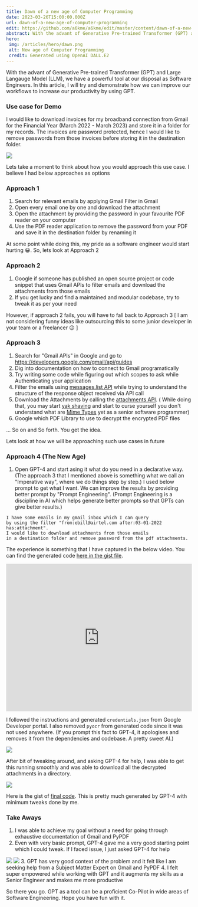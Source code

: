 ```yaml
---
title: Dawn of a new age of Computer Programming
date: 2023-03-26T15:00:00.000Z
url: dawn-of-a-new-age-of-computer-programming
edit: https://github.com/a6kme/a6kme/edit/master/content/dawn-of-a-new-age-of-computer-programming.md
abstract: With the advant of Generative Pre-trained Transformer (GPT) and Large Langauge Model (LLM), we have a powerful tool at our disposal as Software Engineers. I am taking a use case of Downloading password protected attachments from Gmail and demostrating how we can leverage this tool and save time and become productive.
hero:
 img: /articles/hero/dawn.png
 alt: New age of Computer Programming
 credit: Generated using OpenAI DALL.E2
---
```


With the advant of Generative Pre-trained Transformer (GPT) and Large Langauge Model (LLM), we have a powerful tool at our disposal as Software Engineers. In this article, I will try and demonstrate how we can improve our workflows to increase our productivity by using GPT.

### Use case for Demo
I would like to download invoices for my broadband connection from Gmail for the Financial Year (March 2022 - March 2023) and store it in a folder for my records. The invoices are password protected, hence I would like to remove passwords from those invoices before storing it in the destination folder.

<img src="/articles/new-age/gmail.png">

Lets take a moment to think about how you would approach this use case. I believe I had below approaches as options

### Approach 1
1. Search for relevant emails by applying Gmail Filter in Gmail
2. Open every email one by one and download the attachment
3. Open the attachment by providing the password in your favourite PDF reader on your computer
4. Use the PDF reader application to remove the password from your PDF and save it in the destination folder by renaming it

At some point while doing this, my pride as a software engineer would start hurting 😀. So, lets look at Approach 2

### Approach 2
1. Google if someone has published an open source project or code snippet that uses Gmail APIs to filter emails and download the attachments from those emails
2. If you get lucky and find a maintained and modular codebase, try to tweak it as per your need

However, if approach 2 fails, you will have to fall back to Approach 3 [ I am not considering funny ideas like outsourcing this to some junior developer in your team or a freelancer 😉 ]

### Approach 3
1. Search for "Gmail APIs" in Google and go to https://developers.google.com/gmail/api/guides
2. Dig into documentation on how to connect to Gmail programatically
3. Try writing some code while figuring out which scopes to ask while Authenticating your application
4. Filter the emails using [messages.list API](https://developers.google.com/gmail/api/reference/rest/v1/users.messages/list) while trying to understand the structure of the response object received via API call
5. Download the Attachments by calling the [attachments API](https://developers.google.com/gmail/api/reference/rest/v1/users.messages.attachments/get). ( While doing that, you may start [yak shaving](http://www.catb.org/~esr/jargon/html/Y/yak-shaving.html) and start to curse yourself you don't understand what are [Mime Types](https://en.wikipedia.org/wiki/Media_type) yet as a senior software programmer)
6. Google which PDF Library to use to decrypt the encrypted PDF files

... So on and So forth. You get the idea.

Lets look at how we will be approaching such use cases in future

### Approach 4 (The New Age)
1. Open GPT-4 and start asing it what do you need in a declarative way. (The approach 3 that I mentioned above is something what we call an "Imperative way", where we do things step by step.) I used below prompt to get what I want. We can improve the results by providing better prompt by "Prompt Engineering". (Prompt Engineering is a discipline in AI which helps generate better prompts so that GPTs can give better results.)

```text
I have some emails in my gmail inbox which I can query
by using the filter "from:ebill@airtel.com after:03-01-2022 has:attachment".
I would like to download attachments from those emails 
in a destination folder and remove password from the pdf attachments.
```

The experience is something that I have captured in the below video. You can find the generated code [here in the gist file](https://gist.github.com/a6kme/0786dc4e2445303e206b44f42aac36fa).

<iframe width="100%" height="400" src="https://www.youtube.com/embed/b94w28yNfiQ" frameborder="0" allow="accelerometer; autoplay; encrypted-media; gyroscope; picture-in-picture" allowfullscreen></iframe>

I followed the instructions and generated `credentials.json` from Google Developer portal. I also removed `pyocr` from generated code since it was not used anywhere. (If you prompt this fact to GPT-4, it apologises and removes it from the dependencies and codebase. A pretty sweet AI.)

<img src="/articles/new-age/pyocr_not_being_used.png">

After bit of tweaking around, and asking GPT-4 for help, I was able to get this running smoothly and was able to download all the decrypted attachments in a directory.

<img src="/articles/new-age/attachments.png">

Here is the gist of [final code](https://gist.github.com/a6kme/1631aca545c229e59c62ac85d48caee4). This is pretty much generated by GPT-4 with minimum tweaks done by me.

### Take Aways
1. I was able to achieve my goal without a need for going through exhaustive documentation of Gmail and PyPDF
2. Even with very basic prompt, GPT-4 gave me a very good starting point which I could tweak. If I faced issue, I just asked GPT-4 for help
<img src="/articles/new-age/error_1.png">
<img src="/articles/new-age/error_2.png">
3. GPT has very good context of the problem and it felt like I am seeking help from a Subject Matter Expert on Gmail and PyPDF
4. I felt super empowered while working with GPT and it augments my skills as a Senior Engineer and makes me more productive

So there you go. GPT as a tool can be a proficient Co-Pilot in wide areas of Software Engineering. Hope you have fun with it.